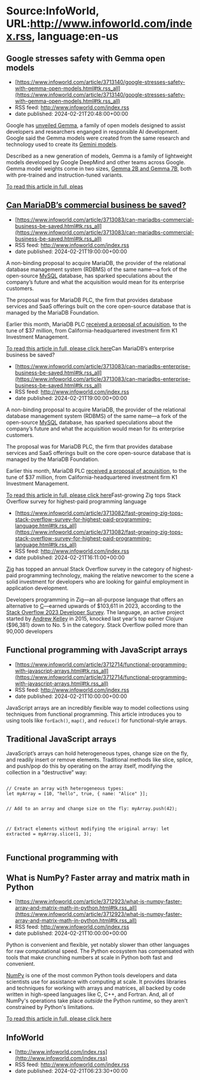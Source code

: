 # Source:InfoWorld, URL:http://www.infoworld.com/index.rss, language:en-us

## Google stresses safety with Gemma open models
 - [https://www.infoworld.com/article/3713140/google-stresses-safety-with-gemma-open-models.html#tk.rss_all](https://www.infoworld.com/article/3713140/google-stresses-safety-with-gemma-open-models.html#tk.rss_all)
 - RSS feed: http://www.infoworld.com/index.rss
 - date published: 2024-02-21T20:48:00+00:00

<article>
	<section class="page">
<p>Google has <a href="https://blog.google/technology/developers/gemma-open-models/" rel="nofollow">unveiled Gemma</a>, a family of open models designed to assist developers and researchers enganged in responsible AI development. Google said the Gemma models were created from the same research and technology used to create its <a href="https://www.computerworld.com/article/3712825/google-throws-down-the-gauntlet-with-gemini-its-multimodal-genai-engine.html">Gemini models</a>.</p><p>Described as a new generation of models, Gemma is a family of lightweight models developed by Google DeepMind and other teams across Google. Gemma model weights come in two sizes, <a href="https://www.kaggle.com/models/google/gemma" rel="nofollow">Gemma 2B and Gemma 7B</a>, both with pre-trained and instruction-tuned variants.</p><p class="jumpTag"><a href="/article/3713140/google-stresses-safety-with-gemma-open-models.html#jump">To read this article in full, pleas

## Can MariaDB’s commercial business be saved?
 - [https://www.infoworld.com/article/3713083/can-mariadbs-commercial-business-be-saved.html#tk.rss_all](https://www.infoworld.com/article/3713083/can-mariadbs-commercial-business-be-saved.html#tk.rss_all)
 - RSS feed: http://www.infoworld.com/index.rss
 - date published: 2024-02-21T19:00:00+00:00

<article>
	<section class="page">
<p>A non-binding proposal to acquire MariaDB, the provider of the relational database management system (RDBMS) of the same name—a fork of the open-source <a href="https://www.infoworld.com/article/2615974/applications-how-to-get-started-with-mysql.html">MySQL</a> database, has sparked speculations about the company’s future and what the acquisition would mean for its enterprise customers.  </p><p>The proposal was for MariaDB PLC, the firm that provides database services and SaaS offerings built on the core open-source database that is managed by the MariaDB Foundation.</p><p>Earlier this month, MariaDB PLC <a href="https://k1.com/meridian/" rel="nofollow">received a proposal of acquisition</a>, to the tune of $37 million, from California-headquartered investment firm K1 Investment Management.</p><p class="jumpTag"><a href="/article/3713083/can-mariadbs-commercial-business-be-saved.html#jump">To read this article in full, please click here</a

## Can MariaDB’s enterprise business be saved?
 - [https://www.infoworld.com/article/3713083/can-mariadbs-enterprise-business-be-saved.html#tk.rss_all](https://www.infoworld.com/article/3713083/can-mariadbs-enterprise-business-be-saved.html#tk.rss_all)
 - RSS feed: http://www.infoworld.com/index.rss
 - date published: 2024-02-21T19:00:00+00:00

<article>
	<section class="page">
<p>A non-binding proposal to acquire MariaDB, the provider of the relational database management system (RDBMS) of the same name—a fork of the open-source <a href="https://www.infoworld.com/article/2615974/applications-how-to-get-started-with-mysql.html">MySQL</a> database, has sparked speculations about the company’s future and what the acquisition would mean for its enterprise customers.  </p><p>The proposal was for MariaDB PLC, the firm that provides database services and SaaS offerings built on the core open-source database that is managed by the MariaDB Foundation.</p><p>Earlier this month, MariaDB PLC <a href="https://k1.com/meridian/" rel="nofollow">received a proposal of acquisition</a>, to the tune of $37 million, from California-headquartered investment firm K1 Investment Management.</p><p class="jumpTag"><a href="/article/3713083/can-mariadbs-enterprise-business-be-saved.html#jump">To read this article in full, please click here</a

## Fast-growing Zig tops Stack Overflow survey for highest-paid programming language
 - [https://www.infoworld.com/article/3713082/fast-growing-zig-tops-stack-overflow-survey-for-highest-paid-programming-language.html#tk.rss_all](https://www.infoworld.com/article/3713082/fast-growing-zig-tops-stack-overflow-survey-for-highest-paid-programming-language.html#tk.rss_all)
 - RSS feed: http://www.infoworld.com/index.rss
 - date published: 2024-02-21T16:11:00+00:00

<article>
	<section class="page">
<p><a href="https://www.infoworld.com/article/3689648/meet-the-zig-programming-language.html">Zig</a> has topped an annual Stack Overflow survey in the category of highest-paid programming technology, making the relative newcomer to the scene a solid investment for developers who are looking for gainful employment in application development.</p><p>Developers programming in Zig—an all-purpose language that offers an alternative to <a href="https://www.infoworld.com/article/3402023/why-the-c-programming-language-still-rules.html">C</a>—earned upwards of $103,611 in 2023, according to the <a href="https://survey.stackoverflow.co/2023/#overview" rel="nofollow">Stack Overflow 2023 Developer Survey</a>. The language, an active project started by <a href="https://andrewkelley.me/" rel="nofollow">Andrew Kelley</a> in 2015, knocked last year’s top earner Clojure ($96,381) down to No. 5 in the category. Stack Overflow polled more than 90,000 developers

## Functional programming with JavaScript arrays
 - [https://www.infoworld.com/article/3712714/functional-programming-with-javascript-arrays.html#tk.rss_all](https://www.infoworld.com/article/3712714/functional-programming-with-javascript-arrays.html#tk.rss_all)
 - RSS feed: http://www.infoworld.com/index.rss
 - date published: 2024-02-21T10:00:00+00:00

<article>
	<section class="page">
<p>JavaScript arrays are an incredibly flexible way to model collections using techniques from <a rel="nofollow">functional programming</a>. This article introduces you to using tools like <code>forEach()</code>, <code>map()</code>, and <code>reduce()</code> for functional-style arrays.</p><h2 class="toc">Traditional JavaScript arrays</h2>
<p>JavaScript’s arrays can hold heterogeneous types, change size on the fly, and readily insert or remove elements. Traditional methods like slice, splice, and push/pop do this by operating on the array itself, modifying the collection in a “destructive” way:</p><pre class="prettyprint"><code>
// Create an array with heterogeneous types:
let myArray = [10, "hello", true, { name: "Alice" }];

// Add to an array and change size on the fly:
myArray.push(42);

// Extract elements without modifying the original array:
let extracted = myArray.slice(1, 3);
</code></pre>
<h2 class="toc">Functional programming with 

## What is NumPy? Faster array and matrix math in Python
 - [https://www.infoworld.com/article/3712923/what-is-numpy-faster-array-and-matrix-math-in-python.html#tk.rss_all](https://www.infoworld.com/article/3712923/what-is-numpy-faster-array-and-matrix-math-in-python.html#tk.rss_all)
 - RSS feed: http://www.infoworld.com/index.rss
 - date published: 2024-02-21T10:00:00+00:00

<article>
	<section class="page">
<p>Python is convenient and flexible, yet notably slower than other languages for raw computational speed. The Python ecosystem has compensated with tools that make crunching numbers at scale in Python both fast and convenient.</p><p><a href="https://numpy.org/" rel="nofollow">NumPy</a> is one of the most common Python tools developers and data scientists use for assistance with computing at scale. It provides libraries and techniques for working with arrays and matrices, all backed by code written in high-speed languages like C, C++, and Fortran. And, all of NumPy's operations take place <em>outside</em> the Python runtime, so they aren't constrained by Python's limitations.</p><p class="jumpTag"><a href="/article/3712923/what-is-numpy-faster-array-and-matrix-math-in-python.html#jump">To read this article in full, please click here</a></p></section></article>

## InfoWorld
 - [http://www.infoworld.com/index.rss](http://www.infoworld.com/index.rss)
 - RSS feed: http://www.infoworld.com/index.rss
 - date published: 2024-02-21T06:23:30+00:00



